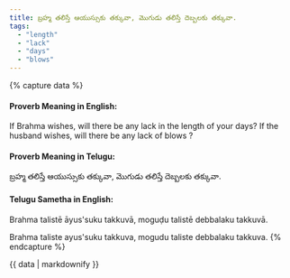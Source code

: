 ```yaml
---
title: బ్రహ్మ తలిస్తే ఆయుస్సుకు తక్కువా, మొగుడు తలిస్తే దెబ్బలకు తక్కువా.
tags:
  - "length"
  - "lack"
  - "days"
  - "blows"
---
```


{% capture data %}
#### Proverb Meaning in English:
If Brahma wishes, will there be any lack in the length of your days? If the husband wishes, will there be any lack of blows ?

#### Proverb Meaning in Telugu:
బ్రహ్మ తలిస్తే ఆయుస్సుకు తక్కువా, మొగుడు తలిస్తే దెబ్బలకు తక్కువా.

#### Telugu Sametha in English:
Brahma talistē āyus'suku takkuvā, moguḍu talistē debbalaku takkuvā.

Brahma taliste ayus'suku takkuva, mogudu taliste debbalaku takkuva.
{% endcapture %}

{{ data | markdownify }}

